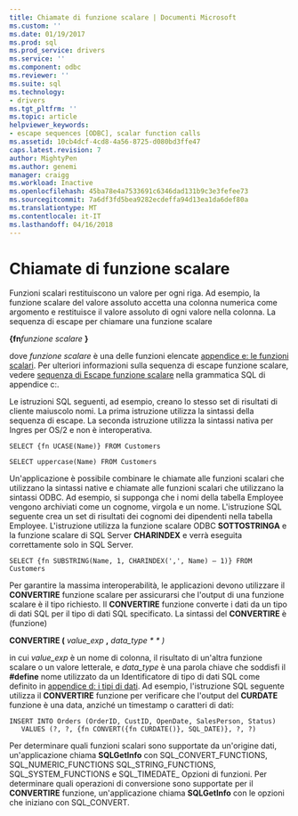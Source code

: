 ```yaml
---
title: Chiamate di funzione scalare | Documenti Microsoft
ms.custom: ''
ms.date: 01/19/2017
ms.prod: sql
ms.prod_service: drivers
ms.service: ''
ms.component: odbc
ms.reviewer: ''
ms.suite: sql
ms.technology:
- drivers
ms.tgt_pltfrm: ''
ms.topic: article
helpviewer_keywords:
- escape sequences [ODBC], scalar function calls
ms.assetid: 10cb4dcf-4cd8-4a56-8725-d080bd3ffe47
caps.latest.revision: 7
author: MightyPen
ms.author: genemi
manager: craigg
ms.workload: Inactive
ms.openlocfilehash: 45ba78e4a7533691c6346dad131b9c3e3fefee73
ms.sourcegitcommit: 7a6df3fd5bea9282ecdeffa94d13ea1da6def80a
ms.translationtype: MT
ms.contentlocale: it-IT
ms.lasthandoff: 04/16/2018
---
```

# <a name="scalar-function-calls"></a>Chiamate di funzione scalare
Funzioni scalari restituiscono un valore per ogni riga. Ad esempio, la funzione scalare del valore assoluto accetta una colonna numerica come argomento e restituisce il valore assoluto di ogni valore nella colonna. La sequenza di escape per chiamare una funzione scalare  
  
 **{fn***funzione scalare* **}**   
  
 dove *funzione scalare* è una delle funzioni elencate [appendice e: le funzioni scalari](../../../odbc/reference/appendixes/appendix-e-scalar-functions.md). Per ulteriori informazioni sulla sequenza di escape funzione scalare, vedere [sequenza di Escape funzione scalare](../../../odbc/reference/appendixes/scalar-function-escape-sequence.md) nella grammatica SQL di appendice c:.  
  
 Le istruzioni SQL seguenti, ad esempio, creano lo stesso set di risultati di cliente maiuscolo nomi. La prima istruzione utilizza la sintassi della sequenza di escape. La seconda istruzione utilizza la sintassi nativa per Ingres per OS/2 e non è interoperativa.  
  
```  
SELECT {fn UCASE(Name)} FROM Customers  
  
SELECT uppercase(Name) FROM Customers  
```  
  
 Un'applicazione è possibile combinare le chiamate alle funzioni scalari che utilizzano la sintassi native e chiamate alle funzioni scalari che utilizzano la sintassi ODBC. Ad esempio, si supponga che i nomi della tabella Employee vengono archiviati come un cognome, virgola e un nome. L'istruzione SQL seguente crea un set di risultati dei cognomi dei dipendenti nella tabella Employee. L'istruzione utilizza la funzione scalare ODBC **SOTTOSTRINGA** e la funzione scalare di SQL Server **CHARINDEX** e verrà eseguita correttamente solo in SQL Server.  
  
```  
SELECT {fn SUBSTRING(Name, 1, CHARINDEX(',', Name) – 1)} FROM Customers  
```  
  
 Per garantire la massima interoperabilità, le applicazioni devono utilizzare il **CONVERTIRE** funzione scalare per assicurarsi che l'output di una funzione scalare è il tipo richiesto. Il **CONVERTIRE** funzione converte i dati da un tipo di dati SQL per il tipo di dati SQL specificato. La sintassi del **CONVERTIRE** è (funzione)  
  
 **CONVERTIRE (** *value_exp* **,** *data_type * * *)**  
  
 in cui *value_exp* è un nome di colonna, il risultato di un'altra funzione scalare o un valore letterale, e *data_type* è una parola chiave che soddisfi il **#define** nome utilizzato da un Identificatore di tipo di dati SQL come definito in [appendice d: i tipi di dati](../../../odbc/reference/appendixes/appendix-d-data-types.md). Ad esempio, l'istruzione SQL seguente utilizza il **CONVERTIRE** funzione per verificare che l'output del **CURDATE** funzione è una data, anziché un timestamp o caratteri di dati:  
  
```  
INSERT INTO Orders (OrderID, CustID, OpenDate, SalesPerson, Status)  
   VALUES (?, ?, {fn CONVERT({fn CURDATE()}, SQL_DATE)}, ?, ?)  
```  
  
 Per determinare quali funzioni scalari sono supportate da un'origine dati, un'applicazione chiama **SQLGetInfo** con SQL_CONVERT_FUNCTIONS, SQL_NUMERIC_FUNCTIONS SQL_STRING_FUNCTIONS, SQL_SYSTEM_FUNCTIONS e SQL_TIMEDATE_ Opzioni di funzioni. Per determinare quali operazioni di conversione sono supportate per il **CONVERTIRE** funzione, un'applicazione chiama **SQLGetInfo** con le opzioni che iniziano con SQL_CONVERT.
